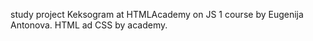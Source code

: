 study project Keksogram at HTMLAcademy on JS 1 course by Eugenija Antonova. HTML ad CSS by academy.
